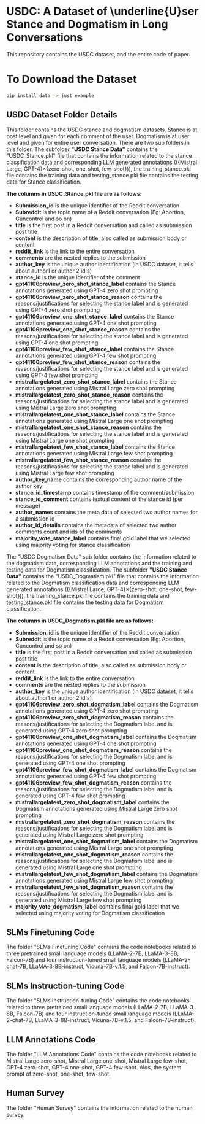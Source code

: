 # USDC: A Dataset of \underline{U}ser Stance and Dogmatism in Long Conversations 
This repository contains the USDC dataset, and the entire code of  paper.

# To Download the Dataset
``` bash
pip install data -> just example
```


## USDC Dataset Folder Details
This folder contains the USDC stance and dogmatism datasets. Stance is at post level and given for each comment of the user. Dogmatism is at user level and given for entire user conversation.
There are two sub folders in this folder. The subfolder **"USDC Stance Data"** contains the "USDC_Stance.pkl" file that contains the information related to the stance classification data and corresponding LLM generated annotations (({Mistral Large, GPT-4}×{zero-shot, one-shot, few-shot})), the training_stance.pkl file contains the training data and testing_stance.pkl file contains the testing data for Stance classification. 

**The columns in USDC_Stance.pkl file are as follows:**
- **Submission_id** is the unique identifier of the Reddit conversation
- **Subreddit** is the topic name of a Reddit conversation (Eg: Abortion, Guncontrol and so on) 
- **title** is the first post in a Reddit conversation and called as submission post title
- **content** is the description of title, also called as submission body or content
- **reddit_link** is the link to the entire conversation
- **comments** are the nested replies to the submission
- **author_key** is the unique author identification (in USDC dataset, it tells about author1 or author 2 id's)
- **stance_id** is the unique identifier of the comment
- **gpt41106preview_zero_shot_stance_label** contains the Stance annotations generated using GPT-4 zero shot prompting
- **gpt41106preview_zero_shot_stance_reason** contains the reasons/justifications for selecting the stance label and is generated using GPT-4 zero shot prompting
- **gpt41106preview_one_shot_stance_label** contains the Stance annotations generated using GPT-4 one shot prompting
- **gpt41106preview_one_shot_stance_reason** contains the reasons/justifications for selecting the stance label and is generated using GPT-4 one shot prompting
- **gpt41106preview_few_shot_stance_label** contains the Stance annotations generated using GPT-4 few shot prompting
- **gpt41106preview_few_shot_stance_reason** contains the reasons/justifications for selecting the stance label and is generated using GPT-4 few shot prompting
- **mistrallargelatest_zero_shot_stance_label** contains the Stance annotations generated using Mistral Large zero shot prompting
- **mistrallargelatest_zero_shot_stance_reason** contains the reasons/justifications for selecting the stance label and is generated using Mistral Large zero shot prompting
- **mistrallargelatest_one_shot_stance_label** contains the Stance annotations generated using Mistral Large one shot prompting
- **mistrallargelatest_one_shot_stance_reason** contains the reasons/justifications for selecting the stance label and is generated using Mistral Large one shot prompting
- **mistrallargelatest_few_shot_stance_label** contains the Stance annotations generated using Mistral Large few shot prompting
- **mistrallargelatest_few_shot_stance_reason** contains the reasons/justifications for selecting the stance label and is generated using Mistral Large few shot prompting
- **author_key_name** contains the corresponding author name of the author key
- **stance_id_timestamp** contains timestamp of the comment/submission
- **stance_id_comment** contains textual content of the stance id (per message)
- **author_names** contains the meta data of selected two author names for a submission id
- **author_id_details** contains the metadata of selected two author comments count and ids of the comments
- **majority_vote_stance_label** contains final gold label that we selected using majority voting for stance classification

The "USDC Dogmatism Data" sub folder contains the information related to the dogmatism data, corresponding LLM annotations and the training and testing data for Dogmatism classification. The subfolder **"USDC Stance Data"** contains the "USDC_Dogmatism.pkl" file that contains the information related to the Dogmatism classification data and corresponding LLM generated annotations (({Mistral Large, GPT-4}×{zero-shot, one-shot, few-shot})), the training_stance.pkl file contains the training data and testing_stance.pkl file contains the testing data for Dogmatism classification. 

**The columns in USDC_Dogmatism.pkl file are as follows:**
- **Submission_id** is the unique identifier of the Reddit conversation
- **Subreddit** is the topic name of a Reddit conversation (Eg: Abortion, Guncontrol and so on)
- **title** is the first post in a Reddit conversation and called as submission post title
- **content** is the description of title, also called as submission body or content
- **reddit_link** is the link to the entire conversation
- **comments** are the nested replies to the submission
- **author_key** is the unique author identification (in USDC dataset, it tells about author1 or author 2 id's)
- **gpt41106preview_zero_shot_dogmatism_label** contains the Dogmatism annotations generated using GPT-4 zero shot prompting
- **gpt41106preview_zero_shot_dogmatism_reason** contains the reasons/justifications for selecting the Dogmatism label and is generated using GPT-4 zero shot prompting
- **gpt41106preview_one_shot_dogmatism_label** contains the Dogmatism annotations generated using GPT-4 one shot prompting
- **gpt41106preview_one_shot_dogmatism_reason** contains the reasons/justifications for selecting the Dogmatism label and is generated using GPT-4 one shot prompting
- **gpt41106preview_few_shot_dogmatism_label** contains the Dogmatism annotations generated using GPT-4 few shot prompting
- **gpt41106preview_few_shot_dogmatism_reason** contains the reasons/justifications for selecting the Dogmatism label and is generated using GPT-4 few shot prompting
- **mistrallargelatest_zero_shot_dogmatism_label** contains the Dogmatism annotations generated using Mistral Large zero shot prompting
- **mistrallargelatest_zero_shot_dogmatism_reason** contains the reasons/justifications for selecting the Dogmatism label and is generated using Mistral Large zero shot prompting
- **mistrallargelatest_one_shot_dogmatism_label** contains the Dogmatism annotations generated using Mistral Large one shot prompting
- **mistrallargelatest_one_shot_dogmatism_reason** contains the reasons/justifications for selecting the Dogmatism label and is generated using Mistral Large one shot prompting
- **mistrallargelatest_few_shot_dogmatism_label** contains the Dogmatism annotations generated using Mistral Large few shot prompting
- **mistrallargelatest_few_shot_dogmatism_reason** contains the reasons/justifications for selecting the Dogmatism label and is generated using Mistral Large few shot prompting
- **majority_vote_dogmatism_label** contains final gold label that we selected using majority voting for Dogmatism classification

## SLMs Finetuning Code
The folder "SLMs Finetuning Code" contains the code notebooks related to three pretrained small language models (LLaMA-2-7B, LLaMA-3-8B, Falcon-7B) and four instruction-tuned small language models (LLaMA-2-chat-7B, LLaMA-3-8B-instruct, Vicuna-7B-v.1.5, and Falcon-7B-instruct).

## SLMs Instruction-tuning Code
The folder "SLMs Instruction-tuning Code" contains the code notebooks related to three pretrained small language models (LLaMA-2-7B, LLaMA-3-8B, Falcon-7B) and four instruction-tuned small language models (LLaMA-2-chat-7B, LLaMA-3-8B-instruct, Vicuna-7B-v.1.5, and Falcon-7B-instruct).

## LLM Annotations Code
The folder "LLM Annotations Code" contains the code notebooks related to Mistral Large zero-shot, Mistral Large one-shot, Mistral Large few-shot, GPT-4 zero-shot, GPT-4 one-shot, GPT-4 few-shot. Alos, the system prompt of zero-shot, one-shot, few-shot.

## Human Survey
The folder "Human Survey" contains the information related to the human survey.





